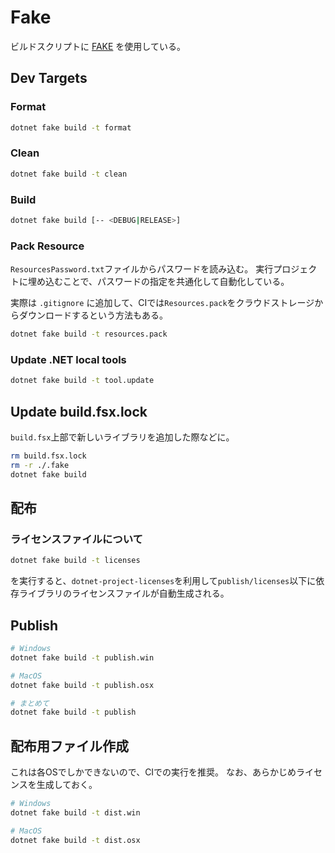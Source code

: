# Fake

ビルドスクリプトに [FAKE](https://fake.build/) を使用している。

## Dev Targets
### Format

```sh
dotnet fake build -t format
```

### Clean

```sh
dotnet fake build -t clean
```

### Build

```sh
dotnet fake build [-- <DEBUG|RELEASE>]
```

### Pack Resource

`ResourcesPassword.txt`ファイルからパスワードを読み込む。
実行プロジェクトに埋め込むことで、パスワードの指定を共通化して自動化している。

実際は `.gitignore` に追加して、CIでは`Resources.pack`をクラウドストレージからダウンロードするという方法もある。

```sh
dotnet fake build -t resources.pack
```

### Update .NET local tools

```sh
dotnet fake build -t tool.update
```

## Update build.fsx.lock

`build.fsx`上部で新しいライブラリを追加した際などに。

```sh
rm build.fsx.lock
rm -r ./.fake
dotnet fake build
```

## 配布

### ライセンスファイルについて

```sh
dotnet fake build -t licenses
```

を実行すると、`dotnet-project-licenses`を利用して`publish/licenses`以下に依存ライブラリのライセンスファイルが自動生成される。

## Publish

```sh
# Windows
dotnet fake build -t publish.win

# MacOS
dotnet fake build -t publish.osx

# まとめて
dotnet fake build -t publish
```

## 配布用ファイル作成

これは各OSでしかできないので、CIでの実行を推奨。
なお、あらかじめライセンスを生成しておく。

```sh
# Windows
dotnet fake build -t dist.win

# MacOS
dotnet fake build -t dist.osx
```
